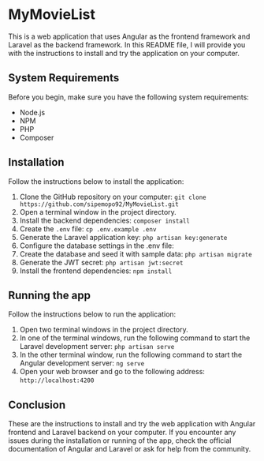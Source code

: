 # MyMovieList

This is a web application that uses Angular as the frontend framework and Laravel as the backend framework. In this README file, I will provide you with the instructions to install and try the application on your computer.


## System Requirements

Before you begin, make sure you have the following system requirements:

- Node.js 
- NPM 
- PHP
- Composer


## Installation

Follow the instructions below to install the application:

1. Clone the GitHub repository on your computer: `git clone https://github.com/sipemopo92/MyMovieList.git`
2. Open a terminal window in the project directory.
3. Install the backend dependencies: `composer install`
4. Create the `.env` file: `cp .env.example .env`
5. Generate the Laravel application key: `php artisan key:generate`
7. Configure the database settings in the .env file:
8. Create the database and seed it with sample data: `php artisan migrate`
9. Generate the JWT secret: `php artisan jwt:secret`
9. Install the frontend dependencies: `npm install`


## Running the app

Follow the instructions below to run the application:

1. Open two terminal windows in the project directory.
2. In one of the terminal windows, run the following command to start the Laravel development server: `php artisan serve`
3. In the other terminal window, run the following command to start the Angular development server: `ng serve`
4. Open your web browser and go to the following address: `http://localhost:4200`



## Conclusion

These are the instructions to install and try the web application with Angular frontend and Laravel backend on your computer. If you encounter any issues during the installation or running of the app, check the official documentation of Angular and Laravel or ask for help from the community.
